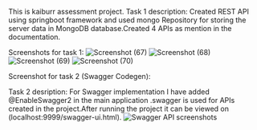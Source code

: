  This is kaiburr assessment project.
 Task 1 description: 
 Created REST API using springboot framework and used mongo Repository for storing the server data in MongoDB database.Created 4 APIs as mention in the documentation.
 
 
 
 Screenshots for task 1:
 ![Screenshot (67)](https://user-images.githubusercontent.com/54777082/77891885-4d3db180-728f-11ea-83d3-d3e948074593.png)
![Screenshot (68)](https://user-images.githubusercontent.com/54777082/77892135-b6252980-728f-11ea-9334-6c03410794e6.png)
![Screenshot (69)](https://user-images.githubusercontent.com/54777082/77892138-b7eeed00-728f-11ea-905e-8b5e31f14356.png)
 ![Screenshot (70)](https://user-images.githubusercontent.com/54777082/77892128-b32a3900-728f-11ea-9ffa-a6e8804c496d.png)



Screenshot for task 2 (Swagger Codegen):


Task 2 desription:
For Swagger implementation I have added @EnableSwagger2 in the main application .swagger is used for APIs created in the project.After running the project it can be viewed on (localhost:9999/swagger-ui.html).
![Swagger API screenshots](https://user-images.githubusercontent.com/54777082/77892344-1caa4780-7290-11ea-97eb-d26eb590226f.JPG)


